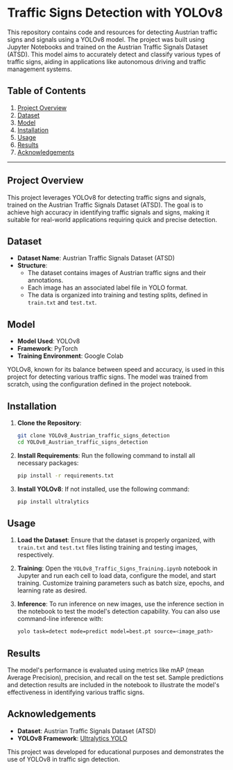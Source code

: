 # Traffic Signs Detection with YOLOv8

This repository contains code and resources for detecting Austrian traffic signs and signals using a YOLOv8 model. The project was built using Jupyter Notebooks and trained on the Austrian Traffic Signals Dataset (ATSD). This model aims to accurately detect and classify various types of traffic signs, aiding in applications like autonomous driving and traffic management systems.

## Table of Contents

1. [Project Overview](#project-overview)
2. [Dataset](#dataset)
3. [Model](#model)
4. [Installation](#installation)
5. [Usage](#usage)
6. [Results](#results)
7. [Acknowledgements](#acknowledgements)

---

## Project Overview

This project leverages YOLOv8 for detecting traffic signs and signals, trained on the Austrian Traffic Signals Dataset (ATSD). The goal is to achieve high accuracy in identifying traffic signals and signs, making it suitable for real-world applications requiring quick and precise detection.

## Dataset

- **Dataset Name**: Austrian Traffic Signals Dataset (ATSD)
- **Structure**:
  - The dataset contains images of Austrian traffic signs and their annotations.
  - Each image has an associated label file in YOLO format.
  - The data is organized into training and testing splits, defined in `train.txt` and `test.txt`.

## Model

- **Model Used**: YOLOv8
- **Framework**: PyTorch
- **Training Environment**: Google Colab

YOLOv8, known for its balance between speed and accuracy, is used in this project for detecting various traffic signs. The model was trained from scratch, using the configuration defined in the project notebook.

## Installation

1. **Clone the Repository**:
    ```bash
    git clone YOLOv8_Austrian_traffic_signs_detection
    cd YOLOv8_Austrian_traffic_signs_detection
    ```

2. **Install Requirements**:
    Run the following command to install all necessary packages:
    ```bash
    pip install -r requirements.txt
    ```

3. **Install YOLOv8**:
    If not installed, use the following command:
    ```bash
    pip install ultralytics
    ```

## Usage

1. **Load the Dataset**:
   Ensure that the dataset is properly organized, with `train.txt` and `test.txt` files listing training and testing images, respectively.

2. **Training**:
   Open the `YOLOv8_Traffic_Signs_Training.ipynb` notebook in Jupyter and run each cell to load data, configure the model, and start training. Customize training parameters such as batch size, epochs, and learning rate as desired.

3. **Inference**:
   To run inference on new images, use the inference section in the notebook to test the model's detection capability. You can also use command-line inference with:
    ```bash
    yolo task=detect mode=predict model=best.pt source=<image_path>
    ```

## Results

The model's performance is evaluated using metrics like mAP (mean Average Precision), precision, and recall on the test set. Sample predictions and detection results are included in the notebook to illustrate the model's effectiveness in identifying various traffic signs.

## Acknowledgements

- **Dataset**: Austrian Traffic Signals Dataset (ATSD)
- **YOLOv8 Framework**: [Ultralytics YOLO](https://github.com/ultralytics/ultralytics)

This project was developed for educational purposes and demonstrates the use of YOLOv8 in traffic sign detection.
